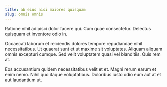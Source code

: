 ```yaml
---
title: ab eius nisi maiores quisquam
slug: omnis omnis
---
```


Ratione nihil adipisci dolor facere qui. Cum quae consectetur. Delectus quisquam et inventore odio in.

Occaecati laborum et reiciendis dolores tempore repudiandae nihil necessitatibus. Ut quaerat sunt et ut maxime sit voluptates. Aliquam aliquam omnis excepturi cumque. Sed velit voluptatem quasi vel blanditiis. Quis rem at.

Eos accusantium quidem necessitatibus velit et et. Magni rerum earum et enim nemo. Nihil quo itaque voluptatibus. Doloribus iusto odio eum aut at et aut laudantium ut.
